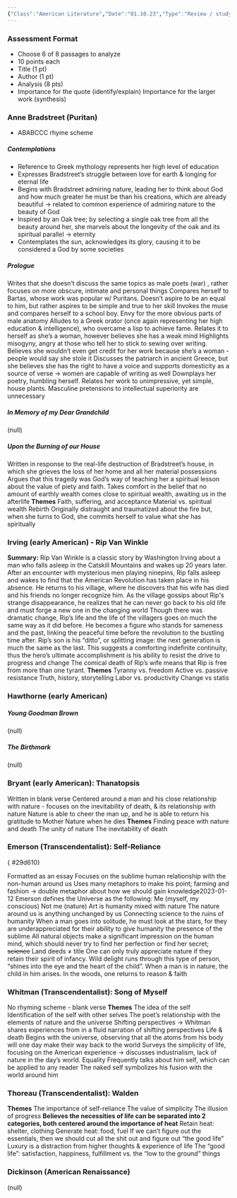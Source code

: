 ```yaml
---
{"Class":"American Literature","Date":"01.10.23","Type":"Review / study guide","tags":["wiki","lit","S1"],"dg-publish":true,"permalink":"/american-literature/s1-wiki-lit/","dgPassFrontmatter":true}
---
```


### Assessment Format 
- Choose 6 of 8 passages to analyze
- 10 points each
- Title (1 pt)
- Author (1 pt)
- Analysis (8 pts)
- Importance for the quote (identify/explain)
Importance for the larger work (synthesis)
### Anne Bradstreet (Puritan)
- ABABCCC rhyme scheme
##### Contemplations
- Reference to Greek mythology represents her high level of education
- Expresses Bradstreet’s struggle between love for earth & longing for eternal life
- Begins with Bradstreet admiring nature, leading her to think about God and how much greater he must be than his creations, which are already beautiful → related to common experience of admiring nature to the beauty of God
- Inspired by an Oak tree; by selecting a single oak tree from all the beauty around her, she marvels about the longevity of the oak and its spiritual parallel → eternity
- Contemplates the sun, acknowledges its glory, causing it to be considered a God by some societies
##### Prologue
Writes that she doesn’t discuss the same topics as male poets (war) , rather focuses on more obscure, intimate and personal things
Compares herself to Bartas, whose work was popular w/ Puritans. Doesn’t aspire to be an equal to him, but rather aspires to be simple and true to her skill
Invokes the muse and compares herself to a school boy. Envy for the more obvious parts of male anatomy
Alludes to a Greek orator (once again representing her high education & intelligence), who overcame a lisp to achieve fame. Relates it to herself as she’s a woman, however believes she has a weak mind
Highlights misogyny, angry at those who tell her to stick to sewing over writing. Believes she wouldn’t even get credit for her work because she’s a woman - people would say she stole it
Discusses the patriarch in ancient Greece, but she believes she has the right to have a voice and supports domesticity as a source of verse → women are capable of writing as well
Downplays her poetry, humbling herself. Relates her work to unimpressive, yet simple, house plants.
Masculine pretensions to intellectual superiority are unnecessary
##### In Memory of my Dear Grandchild
(null)
##### Upon the Burning of our House
Written in response to the real-life destruction of Bradstreet’s house, in which she grieves the loss of her home and all her material possessions
Argues that this tragedy was God’s way of teaching her a spiritual lesson about the value of piety and faith.
Takes comfort in the belief that no amount of earthly wealth comes close to spiritual wealth, awaiting us in the afterlife
**Themes**
Faith, suffering, and acceptance
Material vs. spiritual wealth
Rebirth
Originally distraught and traumatized about the fire but, when she turns to God, she commits herself to value what she has spiritually
### Irving (early American) - Rip Van Winkle
**Summary:** Rip Van Winkle is a classic story by Washington Irving about a man who falls asleep in the Catskill Mountains and wakes up 20 years later. After an encounter with mysterious men playing ninepins, Rip falls asleep and wakes to find that the American Revolution has taken place in his absence. He returns to his village, where he discovers that his wife has died and his friends no longer recognize him. As the village gossips about Rip's strange disappearance, he realizes that he can never go back to his old life and must forge a new one in the changing world
Though there was dramatic change, Rip’s life and the life of the villagers goes on much the same way as it did before. He becomes a figure who stands for sameness and the past, linking the peaceful time before the revolution to the bustling time after.
Rip’s son is his “ditto”, or splitting image: the next generation is much the same as the last. This suggests a comforting indefinite continuity, thus the hero’s ultimate accomplishment is his ability to resist the drive to progress and change
The comical death of Rip’s wife means that Rip is free from more than one tyrant.
**Themes**
Tyranny vs. freedom
Active vs. passive resistance
Truth, history, storytelling
Labor vs. productivity
Change vs statis
### Hawthorne (early American)
##### Young Goodman Brown
(null)
##### The Birthmark
(null)
### Bryant (early American): Thanatopsis
Written in blank verse
Centered around a man and his close relationship with nature - focuses on the inevitability of death, & its relationship with nature
Nature is able to cheer the man up, and he is able to return his gratitude to Mother Nature when he dies
**Themes**
Finding peace with nature and death
The unity of nature
The inevitability of death
### Emerson (Transcendentalist): Self-Reliance
{ #29d610}


Formatted as an essay
Focuses on the sublime human relationship with the non-human around us
Uses many metaphors to make his point; farming and fashion → double metaphor about how we should gain knowledge2023-01-12
Emerson defines the Universe as the following:
Me (myself, my conscious)
Not me (nature)
Art is humanity mixed with nature
The nature around us is anything unchanged by us
Connecting science to the ruins of humanity
When a man goes into solitude, he must look at the stars, for they are underappreciated for their ability to give humanity the presence of the sublime
All natural objects make a significant impression on the human mind, which should never try to find her perfection or find her secret; ~~science~~
Land deeds $\neq$ title
One can only truly appreciate nature if they retain their spirit of infancy. Wild delight runs through this type of person, “shines into the eye and the heart of the child”. When a man is in nature, the child in him arises. In the woods, one returns to reason & faith
### Whitman (Transcendentalist): Song of Myself
No rhyming scheme - blank verse
**Themes**
The idea of the self
Identification of the self with other selves
The poet’s relationship with the elements of nature and the universe
Shifting perspectives → Whitman shares experiences from in a fluid narration of shifting perspectives
Life & death
Begins with the universe, observing that all the atoms from his body will one day make their way back to the world
Surveys the simplicity of life, focusing on the American experience → discusses industrialism, lack of nature in the day’s world. Equality 
Frequently talks about him self, which can be applied to any reader
The naked self symbolizes his fusion with the world around him

### Thoreau (Transcendentalist): Walden
**Themes**
The importance of self-reliance
The value of simplicity
The illusion of progress
**Believes the necessities of life can be separated into 2 categories, both centered around the importance of heat**
Retain heat: shelter, clothing
Generate heat: food, fuel
If we can’t figure out the essentials, then we should cut all the shit out and figure out “the good life”
Luxury is a distraction from higher thoughts & experience of life
The “good life”: satisfaction, happiness, fulfillment vs. the “low to the ground” things

### Dickinson (American Renaissance)
(null)